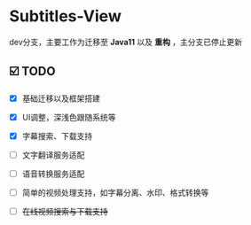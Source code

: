 # Subtitles-View

dev分支，主要工作为迁移至 **Java11** 以及 **重构** ，主分支已停止更新

## ☑️ TODO
- [x] 基础迁移以及框架搭建
- [x] UI调整，深浅色跟随系统等
- [x] 字幕搜索、下载支持
- [ ] 文字翻译服务适配
- [ ] 语音转换服务适配
- [ ] 简单的视频处理支持，如字幕分离、水印、格式转换等
- [ ] ~~在线视频搜索与下载支持~~

